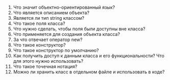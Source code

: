 1. Что значит объектно-ориентированный язык?
2. Что является описанием объекта?
3. Является ли тип string классом?
4. Что такое поля класса?
5. Что нужно сделать, чтобы поля  были доступны вне класса?
6. Что применяется для создания объекта класса?
7. За что отвечает оператор new?
8. Что такое конструктор?
9. Что такое конструктор по умолчанию?
10. Как получить доступ к данным класса и его функциональности? Что для этого нужно использовать?
11. Что такое точечная нотация?
12. Можно ли хранить класс в отдельном файле и использовать в коде?